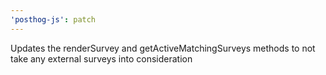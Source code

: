 ```yaml
---
'posthog-js': patch
---
```


Updates the renderSurvey and getActiveMatchingSurveys methods to not take any external surveys into consideration
